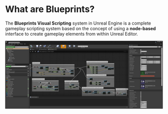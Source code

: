 # What are Blueprints?

 The **Blueprints Visual Scripting** system in Unreal Engine is a complete gameplay scripting system based on the concept of using a **node-based** interface to create gameplay elements from within Unreal Editor.

![Blueprints Visual Scripting editor panel](../../.gitbook/assets/blueprints.png)

